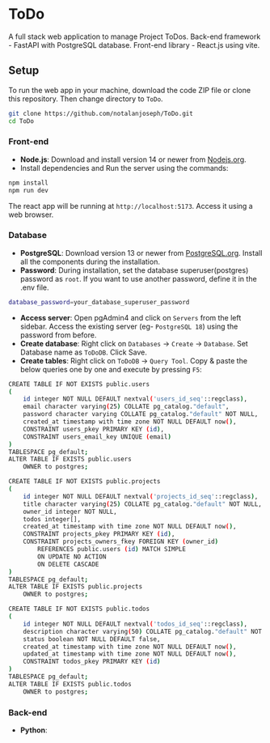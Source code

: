 # ToDo
 
A full stack web application to manage Project ToDos.
Back-end framework - FastAPI with PostgreSQL database.
Front-end library - React.js using vite.

## Setup

To run the web app in your machine, download the code ZIP file or clone this repository. Then change directory to `ToDo`.
```bash
git clone https://github.com/notalanjoseph/ToDo.git
cd ToDo
```

### Front-end

- **Node.js**: Download and install version 14 or newer from [Nodejs.org](https://nodejs.org/).
- Install dependencies and Run the server using the commands:
```bash
npm install
npm run dev
```
The react app will be running at `http://localhost:5173`. Access it using a web browser.

### Database

- **PostgreSQL**: Download version 13 or newer from [PostgreSQL.org](https://postgresql.org/). Install all the components during the installation.
- **Password**: During installation, set the database superuser(postgres) password as `root`. If you want to use another password, define it in the .env file.
```bash
database_password=your_database_superuser_password
```
<!-- - **Create server**: Open pgAdmin 4 and click on `Server` -> `Register Server`. Set Name as `local postgres`, Host name as `localhost`. Use same password as before. Click Save. -->
- **Access server**: Open pgAdmin4 and click on `Servers` from the left sidebar. Access the existing server (eg- `PostgreSQL 18`) using the password from before.
- **Create database**: Right click on `Databases` -> `Create` -> `Database`. Set Database name as `ToDoDB`. Click Save.
- **Create tables**: Right click on `ToDoDB` -> `Query Tool`. Copy & paste the below queries one by one and execute by pressing `F5`:

<!-- CREATE DATABASE ToDoDB
    WITH
    OWNER = postgres
    ENCODING = 'UTF8'
    CONNECTION LIMIT = -1
    IS_TEMPLATE = False; -->

```bash
CREATE TABLE IF NOT EXISTS public.users
(
    id integer NOT NULL DEFAULT nextval('users_id_seq'::regclass),
    email character varying(25) COLLATE pg_catalog."default",
    password character varying COLLATE pg_catalog."default" NOT NULL,
    created_at timestamp with time zone NOT NULL DEFAULT now(),
    CONSTRAINT users_pkey PRIMARY KEY (id),
    CONSTRAINT users_email_key UNIQUE (email)
)
TABLESPACE pg_default;
ALTER TABLE IF EXISTS public.users
    OWNER to postgres; 
```
```bash 
CREATE TABLE IF NOT EXISTS public.projects
(
    id integer NOT NULL DEFAULT nextval('projects_id_seq'::regclass),
    title character varying(25) COLLATE pg_catalog."default" NOT NULL,
    owner_id integer NOT NULL,
    todos integer[],
    created_at timestamp with time zone NOT NULL DEFAULT now(),
    CONSTRAINT projects_pkey PRIMARY KEY (id),
    CONSTRAINT projects_owners_fkey FOREIGN KEY (owner_id)
        REFERENCES public.users (id) MATCH SIMPLE
        ON UPDATE NO ACTION
        ON DELETE CASCADE
)
TABLESPACE pg_default;
ALTER TABLE IF EXISTS public.projects
    OWNER to postgres;
```
```bash
CREATE TABLE IF NOT EXISTS public.todos
(
    id integer NOT NULL DEFAULT nextval('todos_id_seq'::regclass),
    description character varying(50) COLLATE pg_catalog."default" NOT NULL,
    status boolean NOT NULL DEFAULT false,
    created_at timestamp with time zone NOT NULL DEFAULT now(),
    updated_at timestamp with time zone NOT NULL DEFAULT now(),
    CONSTRAINT todos_pkey PRIMARY KEY (id)
)
TABLESPACE pg_default;
ALTER TABLE IF EXISTS public.todos
    OWNER to postgres;
```


### Back-end

- **Python**: 